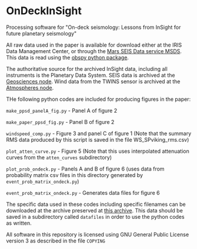 # OnDeckInSight
Processing software for "On-deck seismology: Lessons from InSight for future planetary seismology"

All raw data used in the paper is available for download either at the IRIS Data Management Center, or through the [Mars SEIS Data service MSDS](https://www.seis-insight.eu/en/science/science-summary).  This data is read using the [obspy python package](https://www.obspy.org).

The authoritative source for the archived InSight data, including all instruments is the Planetary Data System.  SEIS data is archived at the [Geosciences node](https://pds-geosciences.wustl.edu/missions/insight/index.htm).  Wind data from the TWINS sensor is archived at the [Atmospheres node](https://atmos.nmsu.edu/data_and_services/atmospheres_data/INSIGHT/insight.html).

THe following python codes are included for producing figures in the paper:

`make_ppsd_panelA_fig.py` - Panel A of figure 2

`make_paper_ppsd_fig.py` - Panel B of figure 2

`windspeed_comp.py` - Figure 3 and panel C of figure 1 (Note that the summary RMS data produced by this script is saved in the file WS_SPviking_rms.csv)

`plot_atten_curve.py` - Figure 5 (Note that this uses interpolated attenuation curves from the `atten_curves` subdirectory)

`plot_prob_ondeck.py` - Panels A and B of figure 6 (uses data from probability matrix csv files in this directory generated by `event_prob_matrix_ondeck.py`)

`event_prob_matrix_ondeck.py` - Generates data files for figure 6

The specific data used in these codes including specific filenames can be downloaded at the archive preserved at [this archive](http://doi.org/FILLINDOI).  This data should be saved in a subdirectory called `datafiles` in order to use the python codes as written.

All software in this repository is licensed using GNU General Public License version 3 as described in the file `COPYING`


